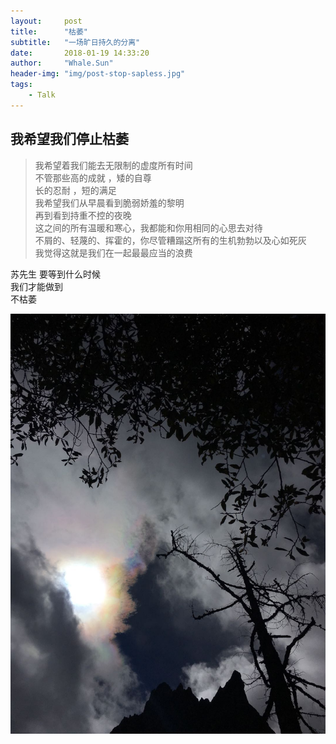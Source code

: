 ```yaml
---
layout:     post
title:      "枯萎"
subtitle:   "一场旷日持久的分离"
date:       2018-01-19 14:33:20
author:     "Whale.Sun"
header-img: "img/post-stop-sapless.jpg"
tags:
    - Talk
---
```


## 我希望我们停止枯萎

> 我希望着我们能去无限制的虚度所有时间  
> 不管那些高的成就 ，矮的自尊  
> 长的忍耐 ，短的满足  
> 我希望我们从早晨看到脆弱娇羞的黎明  
> 再到看到持重不控的夜晚  
> 这之间的所有温暖和寒心，我都能和你用相同的心思去对待  
> 不屑的、轻蔑的、挥霍的，你尽管糟蹋这所有的生机勃勃以及心如死灰  
> 我觉得这就是我们在一起最最应当的浪费


苏先生 要等到什么时候  
我们才能做到  
不枯萎  
  
![avatar](/img/color-cloud.jpg)  